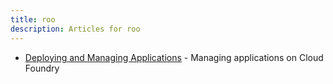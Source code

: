 ```yaml
---
title: roo
description: Articles for roo
---
```


* [Deploying and Managing Applications](/tools/deploying-apps.html) - Managing applications on Cloud Foundry
